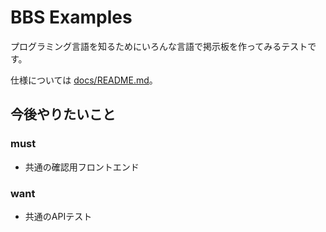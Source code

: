 # BBS Examples

プログラミング言語を知るためにいろんな言語で掲示板を作ってみるテストです。

仕様については [docs/README.md](./docs/README.md)。

## 今後やりたいこと

### must

- 共通の確認用フロントエンド

### want

- 共通のAPIテスト
